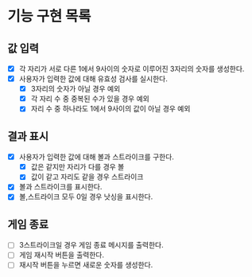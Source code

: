 # 기능 구현 목록

## 값 입력

- [x] 각 자리가 서로 다른 1에서 9사이의 숫자로 이루어진 3자리의 숫자를 생성한다.
- [x] 사용자가 입력한 값에 대해 유효성 검사를 실시한다.
  - [x] 3자리의 숫자가 아닐 경우 예외
  - [x] 각 자리 수 중 중복된 수가 있을 경우 예외
  - [x] 자리 수 중 하나라도 1에서 9사이의 값이 아닐 경우 예외

## 결과 표시

- [x] 사용자가 입력한 값에 대해 볼과 스트라이크를 구한다.
  - [x] 값은 같지만 자리가 다를 경우 볼
  - [x] 값이 같고 자리도 같을 경우 스트라이크
- [x] 볼과 스트라이크를 표시한다.
- [x] 볼,스트라이크 모두 0일 경우 낫싱을 표시한다.

## 게임 종료

- [ ] 3스트라이크일 경우 게임 종료 메시지를 출력한다.
- [ ] 게임 재시작 버튼을 출력한다.
- [ ] 재시작 버튼을 누르면 새로운 숫자를 생성한다.

